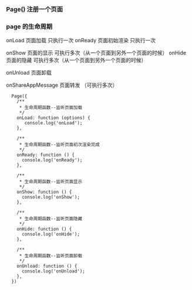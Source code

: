 ### Page() 注册一个页面

### page 的生命周期

onLoad 页面加载 只执行一次
onReady 页面初始渲染 只执行一次

onShow 页面的显示 可执行多次（从一个页面到另外一个页面的时候）
onHide 页面的隐藏 可执行多次（从一个页面到另外一个页面的时候）

onUnload 页面卸载

onShareAppMessage 页面转发 （可执行多次）
```
  Page({
    /**
     * 生命周期函数--监听页面加载
     */
    onLoad: function (options) {
       console.log('onLoad');
    },

    /**
     * 生命周期函数--监听页面初次渲染完成
     */
    onReady: function () {
      console.log('onReady');
    },

    /**
     * 生命周期函数--监听页面显示
     */
    onShow: function () {
      console.log('onShow');
    },

    /**
     * 生命周期函数--监听页面隐藏
     */
    onHide: function () {
      console.log('onHide');
    },

    /**
     * 生命周期函数--监听页面卸载
     */
    onUnload: function () {
      console.log('onUnload');
    },  
  })

```
